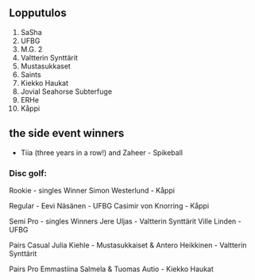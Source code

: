 ## Lopputulos

1. SaSha
2. UFBG
3. M.G. 2
4. Valtterin Synttärit
5. Mustasukkaset
6. Saints
7. Kiekko Haukat
8. Jovial Seahorse Subterfuge
9. ERHe
10. Kåppi

## the side event winners

- Tiia (three years in a row!) and Zaheer - Spikeball

### Disc golf:

Rookie - singles Winner
Simon Westerlund - Kåppi

Regular -
Eevi Näsänen - UFBG
Casimir von Knorring - Kåppi

Semi Pro - singles Winners
Jere Uljas - Valtterin Synttärit
Ville Linden - UFBG

Pairs Casual
Julia Kiehle - Mustasukkaiset & Antero Heikkinen - Valtterin Synttärit

Pairs Pro
Emmastiina Salmela & Tuomas Autio - Kiekko Haukat
